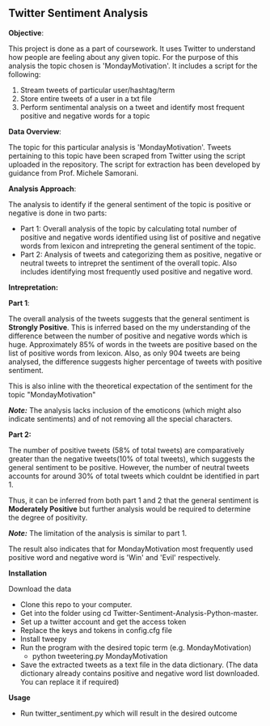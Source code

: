 
## Twitter Sentiment Analysis

__Objective__:

This project is done as a part of coursework. It uses Twitter to understand how people are feeling about any given topic. For the purpose of this analysis the topic chosen is 'MondayMotivation'. It includes a script for the following:
1. Stream tweets of particular user/hashtag/term
2. Store entire tweets of a user in a txt file
3. Perform sentimental analysis on a tweet and identify most frequent positive and negative words for a topic

__Data Overview__:

The topic for this particular analysis is 'MondayMotivation'. Tweets pertaining to this topic have been scraped from Twitter using the script uploaded in the repository. The script for extraction has been developed by guidance from Prof. Michele Samorani.

__Analysis Approach__:

The analysis to identify if the general sentiment of the topic is positive or negative is done in two parts:
* Part 1: Overall analysis of the topic by calculating total number of positive and negative words identified using list of positive and negative words from lexicon and intrepreting the general sentiment of the topic.
* Part 2: Analysis of tweets and categorizing them as positive, negative or neutral tweets to intrepret the sentiment of the overall topic. Also includes identifying most frequently used positive and negative word.

__Intrepretation:__

__Part 1__:

The overall analysis of the tweets suggests that the general sentiment is __Strongly Positive__. This is inferred based on the my understanding of the difference between the number of positive and negative words which is huge. Approximately 85% of words in the tweets are positive based on the list of positive words from lexicon. Also, as only 904 tweets are being analysed, the difference suggests higher percentage of tweets with positive sentiment.

This is also inline with the theoretical expectation of the sentiment for the topic "MondayMotivation"

___Note:___ The analysis lacks inclusion of the emoticons (which might also indicate sentiments) and of not removing all the special characters.</i></li></ul>

<b>Part 2:</b>

The number of positive tweets (58% of total tweets) are comparatively greater than the negative tweets(10% of total tweets), which suggests the general sentiment to be positive. However, the number of neutral tweets accounts for around 30% of total tweets which couldnt be identified in part 1.

Thus, it can be inferred from both part 1 and 2 that the general sentiment is <b>Moderately Positive</b> but further analysis would be required to determine the degree of positivity.

___Note:___ The limitation of the analysis is similar to part 1.

The result also indicates that for MondayMotivation most frequently used positive word and negative word is 'Win' and 'Evil' respectively.

__Installation__

Download the data

* Clone this repo to your computer.
* Get into the folder using cd Twitter-Sentiment-Analysis-Python-master.
* Set up a twitter account and get the access token
* Replace the keys and tokens in config.cfg file
* Install tweepy 
* Run the program with the desired topic term (e.g. MondayMotivation)
    - python tweetering.py MondayMotivation
* Save the extracted tweets as a text file in the data dictionary. (The data dictionary already contains positive and negative word list downloaded. You can replace it if required)

__Usage__

* Run twitter_sentiment.py which will result in the desired outcome
